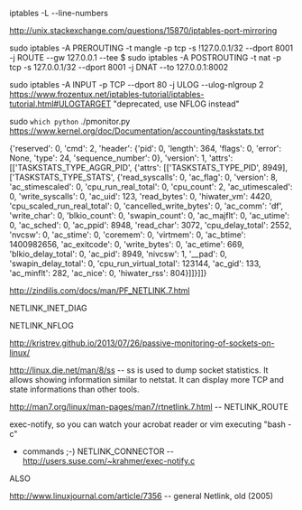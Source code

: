 iptables -L --line-numbers

http://unix.stackexchange.com/questions/15870/iptables-port-mirroring


sudo iptables -A PREROUTING -t mangle -p tcp -s !127.0.0.1/32 --dport 8001 -j ROUTE --gw 127.0.0.1 --tee
$ sudo iptables -A POSTROUTING -t nat -p tcp -s 127.0.0.1/32 --dport 8001 -j DNAT --to 127.0.0.1:8002

sudo iptables -A INPUT -p TCP --dport 80 -j ULOG --ulog-nlgroup 2
https://www.frozentux.net/iptables-tutorial/iptables-tutorial.html#ULOGTARGET
"deprecated, use NFLOG instead"


sudo `which python` ./pmonitor.py 
https://www.kernel.org/doc/Documentation/accounting/taskstats.txt

{'reserved': 0, 'cmd': 2, 'header': {'pid': 0, 'length': 364, 'flags': 0, 'error': None, 'type': 24, 'sequence_number': 0}, 'version': 1, 'attrs': [['TASKSTATS_TYPE_AGGR_PID', {'attrs': [['TASKSTATS_TYPE_PID', 8949], ['TASKSTATS_TYPE_STATS', {'read_syscalls': 0, 'ac_flag': 0, 'version': 8, 'ac_stimescaled': 0, 'cpu_run_real_total': 0, 'cpu_count': 2, 'ac_utimescaled': 0, 'write_syscalls': 0, 'ac_uid': 123, 'read_bytes': 0, 'hiwater_vm': 4420, 'cpu_scaled_run_real_total': 0, 'cancelled_write_bytes': 0, 'ac_comm': 'df', 'write_char': 0, 'blkio_count': 0, 'swapin_count': 0, 'ac_majflt': 0, 'ac_utime': 0, 'ac_sched': 0, 'ac_ppid': 8948, 'read_char': 3072, 'cpu_delay_total': 2552, 'nvcsw': 0, 'ac_stime': 0, 'coremem': 0, 'virtmem': 0, 'ac_btime': 1400982656, 'ac_exitcode': 0, 'write_bytes': 0, 'ac_etime': 669, 'blkio_delay_total': 0, 'ac_pid': 8949, 'nivcsw': 1, '__pad': 0, 'swapin_delay_total': 0, 'cpu_run_virtual_total': 123144, 'ac_gid': 133, 'ac_minflt': 282, 'ac_nice': 0, 'hiwater_rss': 804}]]}]]}


http://zindilis.com/docs/man/PF_NETLINK.7.html

NETLINK_INET_DIAG

NETLINK_NFLOG


http://kristrev.github.io/2013/07/26/passive-monitoring-of-sockets-on-linux/

http://linux.die.net/man/8/ss -- ss is used to dump socket statistics. It allows showing information similar to netstat. It can display more TCP and state informations than other tools.


http://man7.org/linux/man-pages/man7/rtnetlink.7.html -- NETLINK_ROUTE

exec-notify, so you can watch your acrobat reader or vim executing "bash -c"
 * commands ;-)
NETLINK_CONNECTOR -- http://users.suse.com/~krahmer/exec-notify.c

ALSO


http://www.linuxjournal.com/article/7356 -- general Netlink, old (2005)

